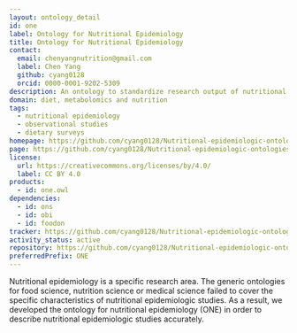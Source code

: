 ```yaml
---
layout: ontology_detail
id: one
label: Ontology for Nutritional Epidemiology
title: Ontology for Nutritional Epidemiology
contact:
  email: chenyangnutrition@gmail.com
  label: Chen Yang
  github: cyang0128
  orcid: 0000-0001-9202-5309
description: An ontology to standardize research output of nutritional epidemiologic studies.
domain: diet, metabolomics and nutrition
tags:
  - nutritional epidemiology
  - observational studies
  - dietary surveys
homepage: https://github.com/cyang0128/Nutritional-epidemiologic-ontologies
page: https://github.com/cyang0128/Nutritional-epidemiologic-ontologies
license:
  url: https://creativecommons.org/licenses/by/4.0/
  label: CC BY 4.0
products:
  - id: one.owl
dependencies:
  - id: ons
  - id: obi
  - id: foodon
tracker: https://github.com/cyang0128/Nutritional-epidemiologic-ontologies/issues
activity_status: active
repository: https://github.com/cyang0128/Nutritional-epidemiologic-ontologies
preferredPrefix: ONE
---
```


Nutritional epidemiology is a specific research area. The generic ontologies for food science, nutrition science or medical science failed to cover the specific characteristics of nutritional epidemiologic studies. As a result, we developed the ontology for nutritional epidemiology (ONE) in order to describe nutritional epidemiologic studies accurately.

